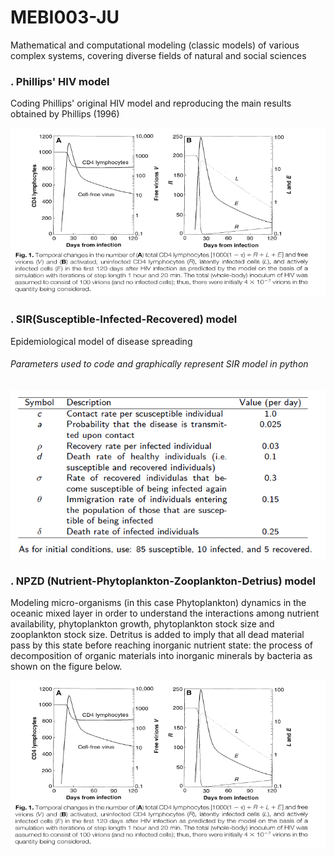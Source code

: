 # MEBI003-JU
Mathematical and computational modeling (classic models) of various complex systems, covering diverse fields of natural and social sciences
### . Phillips' HIV model
Coding Phillips' original HIV model and reproducing the main results obtained by Phillips (1996)
<p>
    <img src="https://github.com/anyarlene/MEBI003-JU/blob/master/Phillips%20Original%20HIV%20model.PNG" width="520" height="270" />
</p>

### . SIR(Susceptible-Infected-Recovered) model
Epidemiological model of disease spreading
###### Parameters used to code and graphically represent SIR model in python
<p>
    <img src="https://github.com/anyarlene/MEBI003-JU/blob/master/SIR%20model%20parameters.PNG" width="520" height="270" />
</p>

### . NPZD (Nutrient-Phytoplankton-Zooplankton-Detrius) model
Modeling micro-organisms (in this case Phytoplankton) dynamics in the oceanic mixed layer in order to understand the interactions
among nutrient availability, phytoplankton growth, phytoplankton stock size and zooplankton stock size.
Detritus is added to imply that all dead material pass by this state before reaching inorganic nutrient state: the process of 
decomposition of organic materials into inorganic minerals by bacteria as shown on the figure below.
<p>
    <img src="https://github.com/anyarlene/MEBI003-JU/blob/master/Phillips%20Original%20HIV%20model.PNG" width="520" height="270" />
</p>

